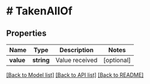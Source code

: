# # TakenAllOf

## Properties

Name | Type | Description | Notes
------------ | ------------- | ------------- | -------------
**value** | **string** | Value received | [optional] 

[[Back to Model list]](../../README.md#documentation-for-models) [[Back to API list]](../../README.md#documentation-for-api-endpoints) [[Back to README]](../../README.md)


